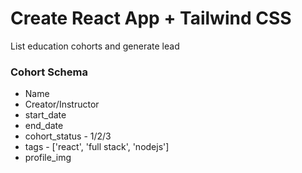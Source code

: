 # Create React App + Tailwind CSS

List education cohorts and generate lead 


### Cohort Schema 

 - Name
 - Creator/Instructor
 - start_date 
 - end_date
 - cohort_status - 1/2/3
 - tags - ['react', 'full stack', 'nodejs']
 - profile_img
 